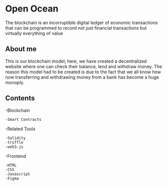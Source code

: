 # Open Ocean

The blockchain is an incorruptible digital ledger of economic transactions that can be programmed to record not just financial transactions but virtually everything of value 

## About me

This is our blockchain model; here, we have created a decentralized website where one can check their balance, lend and withdraw money. The reason this model had to be created is due to the fact that we all know how now transferring and withdrawing money from a bank has become a huge monoply.


## Contents

-Blockchain
    
    -Smart Contracts
  
  -Related Tools
    
    -Solidity
    -truffle
    -web3.js

-Frontend
    
    -HTML
    -CSS
    -Javascript
    -Figma




